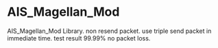 # AIS_Magellan_Mod
AIS_Magellan_Mod Library. non resend packet. use triple send packet in immediate time. test result 99.99% no packet loss.
